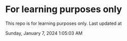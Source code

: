 # For learning purposes only
This repo is for learning purposes only.
Last updated at

Sunday, January 7, 2024 1:05:03 AM

